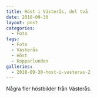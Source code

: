 ```yaml
---
title: Höst i Västerås, del två
date: 2018-09-30
layout: post
categories:
  - Foto
tags:
  - Foto
  - Västerås
  - Höst
  - Kopparlunden
galleries:
  - 2018-09-30-host-i-vasteras-2
---
```


Några fler höstbilder från Västerås.
